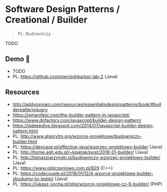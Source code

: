 # Software Design Patterns / Creational / Builder

> PL: Budowniczy

TODO

## Demo 🎉

* TODO
* PL: <https://github.com/piecioshka/poj-lab-2> (Java)

## Resources

* <http://addyosmani.com/resources/essentialjsdesignpatterns/book/#builderpatternjquery>
* <https://jsmanifest.com/the-builder-pattern-in-javascript/>
* <https://www.dofactory.com/javascript/builder-design-pattern/>
* <https://jsdeepdive.blogspot.com/2014/07/javascript-builder-design-pattern.html>
* PL: <http://www.algorytm.org/wzorce-projektowe/budowniczy-builder.html>
* PL: <https://devcave.pl/effective-java/wzorzec-projektowy-builder> (Java)
* PL: <http://home.agh.edu.pl/~kpietak/post/2018-01-builder/> (Java)
* PL: <http://tomaszjarzynski.pl/budowniczy-wzorzec-projektowy-builder/> (Java)
* PL: <https://www.obliczeniowo.com.pl/829> (C++)
* PL: <https://codecouple.pl/2018/01/12/4-wzorce-projektowe-builder-zbudujmy-to-lepiej/> (Java)
* PL: <https://lukasz-socha.pl/php/wzorce-projektowe-cz-9-builder/> (PHP)
